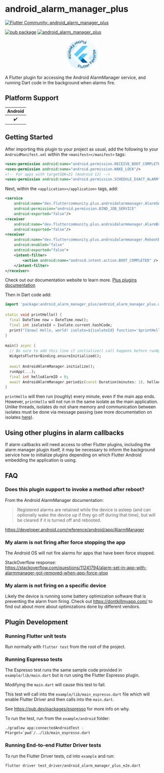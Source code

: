 # android_alarm_manager_plus

[![Flutter Community: android_alarm_manager_plus](https://fluttercommunity.dev/_github/header/android_alarm_manager_plus)](https://github.com/fluttercommunity/community)

[![pub package](https://img.shields.io/pub/v/android_alarm_manager_plus.svg)](https://pub.dev/packages/android_alarm_manager_plus)
[![android_alarm_manager_plus](https://github.com/fluttercommunity/plus_plugins/actions/workflows/android_alarm_manager_plus.yaml/badge.svg)](https://github.com/fluttercommunity/plus_plugins/actions/workflows/android_alarm_manager_plus.yaml)

<center><a href="https://flutter.dev/docs/development/packages-and-plugins/favorites" target="_blank" rel="noreferrer noopener"><img src="../../website/static/img/flutter-favorite-badge.png" width="100" alt="build"></a></center>

A Flutter plugin for accessing the Android AlarmManager service, and running
Dart code in the background when alarms fire.

## Platform Support

| Android |
| :-----: |
|   ✔️    |

## Getting Started

After importing this plugin to your project as usual, add the following to your
`AndroidManifest.xml` within the `<manifest></manifest>` tags:

```xml
<uses-permission android:name="android.permission.RECEIVE_BOOT_COMPLETED"/>
<uses-permission android:name="android.permission.WAKE_LOCK"/>
<!-- For apps with targetSDK=31 (Android 12) -->
<uses-permission android:name="android.permission.SCHEDULE_EXACT_ALARM"/>
```

Next, within the `<application></application>` tags, add:

```xml
<service
    android:name="dev.fluttercommunity.plus.androidalarmmanager.AlarmService"
    android:permission="android.permission.BIND_JOB_SERVICE"
    android:exported="false"/>
<receiver
    android:name="dev.fluttercommunity.plus.androidalarmmanager.AlarmBroadcastReceiver"
    android:exported="false"/>
<receiver
    android:name="dev.fluttercommunity.plus.androidalarmmanager.RebootBroadcastReceiver"
    android:enabled="false"
    android:exported="false">
    <intent-filter>
        <action android:name="android.intent.action.BOOT_COMPLETED" />
    </intent-filter>
</receiver>

```
Check out our documentation website to learn more. [Plus plugins documentation](https://plus.fluttercommunity.dev/docs/overview)

Then in Dart code add:

```dart
import 'package:android_alarm_manager_plus/android_alarm_manager_plus.dart';

static void printHello() {
  final DateTime now = DateTime.now();
  final int isolateId = Isolate.current.hashCode;
  print("[$now] Hello, world! isolate=${isolateId} function='$printHello'");
}

main() async {
  // Be sure to add this line if initialize() call happens before runApp()
  WidgetsFlutterBinding.ensureInitialized();

  await AndroidAlarmManager.initialize();
  runApp(...);
  final int helloAlarmID = 0;
  await AndroidAlarmManager.periodic(const Duration(minutes: 1), helloAlarmID, printHello);
}
```

`printHello` will then run (roughly) every minute, even if the main app ends. However, `printHello`
will not run in the same isolate as the main application. Unlike threads, isolates do not share
memory and communication between isolates must be done via message passing (see more documentation on
isolates [here](https://api.dart.dev/stable/2.0.0/dart-isolate/dart-isolate-library.html)).

## Using other plugins in alarm callbacks

If alarm callbacks will need access to other Flutter plugins, including the
alarm manager plugin itself, it may be necessary to inform the background service how
to initialize plugins depending on which Flutter Android embedding the application is
using.

## FAQ

### Does this plugin support to invoke a method after reboot?

From the Android AlarmManager documentation:

> Registered alarms are retained while the device is asleep (and can optionally wake the device up if they go off
during that time), but will be cleared if it is turned off and rebooted.

https://developer.android.com/reference/android/app/AlarmManager

### My alarm is not firing after force stopping the app

The Android OS will not fire alarms for apps that have been force stopped.

StackOverflow response: https://stackoverflow.com/questions/11241794/alarm-set-in-app-with-alarmmanager-got-removed-when-app-force-stop

### My alarm is not firing on a specific device

Likely the device is running some battery optimization software that is preventing the alarm from firing.
Check out https://dontkillmyapp.com/ to find out about more about optimizations done by different vendors.

## Plugin Development

### Running Flutter unit tests

Run normally with `flutter test` from the root of the project.

### Running Espresso tests

The Espresso test runs the same sample code provided in `example/lib/main.dart`
but is run using the Flutter Espresso plugin.

Modifying the `main.dart` will cause this test to fail.

This test will call into the `example/lib/main_espresso.dart` file which
will enable Flutter Driver and then calls into the `main.dart`.

See https://pub.dev/packages/espresso for more info on why.

To run the test, run from the `example/android` folder:

```
./gradlew app:connectedAndroidTest -Ptarget=`pwd`/../lib/main_espresso.dart
```

### Running End-to-end Flutter Driver tests

To run the Flutter Driver tests, cd into `example` and run:

```
flutter driver test_driver/android_alarm_manager_plus_e2e.dart
```
